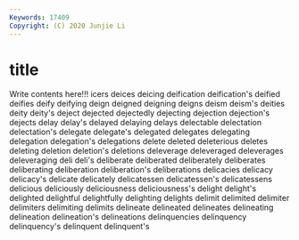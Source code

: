 ```yaml
---
Keywords: 17409
Copyright: (C) 2020 Junjie Li
---
```


# title

Write contents here!!!
icers
deices 
deicing 
deification 
deification's 
deified 
deifies 
deify 
deifying 
deign 
deigned
deigning 
deigns 
deism 
deism's 
deities 
deity 
deity's 
deject 
dejected 
dejectedly
dejecting 
dejection 
dejection's 
dejects 
delay 
delay's 
delayed 
delaying 
delays 
delectable
delectation 
delectation's 
delegate 
delegate's 
delegated 
delegates 
delegating 
delegation 
delegation's 
delegations
delete 
deleted 
deleterious 
deletes 
deleting 
deletion 
deletion's 
deletions 
deleverage 
deleveraged
deleverages 
deleveraging 
deli 
deli's 
deliberate 
deliberated 
deliberately 
deliberates 
deliberating 
deliberation
deliberation's 
deliberations 
delicacies 
delicacy 
delicacy's 
delicate 
delicately 
delicatessen 
delicatessen's 
delicatessens
delicious 
deliciously 
deliciousness 
deliciousness's 
delight 
delight's 
delighted 
delightful 
delightfully 
delighting
delights 
delimit 
delimited 
delimiter 
delimiters 
delimiting 
delimits 
delineate 
delineated 
delineates
delineating 
delineation 
delineation's 
delineations 
delinquencies 
delinquency 
delinquency's 
delinquent 
delinquent's 
